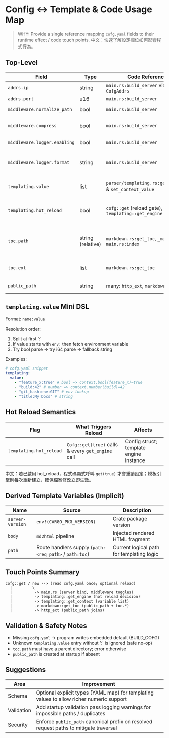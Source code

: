 # Config ↔ Template & Code Usage Map

> WHY: Provide a single reference mapping `cofg.yaml` fields to their runtime effect / code touch
> points. 中文：快速了解設定欄位如何影響程式行為。

## Top-Level

| Field                        | Type              | Code Reference                                           | Effect                                                                     |
| ---------------------------- | ----------------- | -------------------------------------------------------- | -------------------------------------------------------------------------- |
| `addrs.ip`                   | string            | `main.rs:build_server` via `CofgAddrs`                   | Bind listen IP                                                             |
| `addrs.port`                 | u16               | `main.rs:build_server`                                   | Bind listen port                                                           |
| `middleware.normalize_path`  | bool              | `main.rs:build_server`                                   | Conditionally wraps `NormalizePath(Trim)`                                  |
| `middleware.compress`        | bool              | `main.rs:build_server`                                   | Conditionally wraps `Compress` middleware                                  |
| `middleware.logger.enabling` | bool              | `main.rs:build_server`                                   | Enables `middleware::Logger`                                               |
| `middleware.logger.format`   | string            | `main.rs:build_server`                                   | Passed to `Logger::new` (adds custom url replacement)                      |
| `templating.value`           | list<string>      | `parser/templating.rs:get_context` & `set_context_value` | Provides dynamic template variables (`name:value`)                         |
| `templating.hot_reload`      | bool              | `cofg::get` (reload gate), `templating::get_engine`      | Allows disk reload of config / per-request rebuild of template engine      |
| `toc.path`                   | string (relative) | `markdown.rs:get_toc`, `_make_toc`, `main.rs:index`      | Location (within public) for generated TOC HTML target & base dir for scan |
| `toc.ext`                    | list<string>      | `markdown.rs:get_toc`                                    | File extensions considered for TOC entries                                 |
| `public_path`                | string            | many: `http_ext`, `markdown`, `main`                     | Root directory for content lookup                                          |

## `templating.value` Mini DSL

Format: `name:value`

Resolution order:

1. Split at first ':'
2. If value starts with `env:` then fetch environment variable
3. Try bool parse → try i64 parse → fallback string

Examples:

```yaml
# cofg.yaml snippet
templating:
  value:
    - "feature_x:true" # bool => context.bool(feature_x)=true
    - "build:42" # number => context.number(build)=42
    - "git_hash:env:GIT" # env lookup
    - "title:My Docs" # string
```

## Hot Reload Semantics

| Flag                    | What Triggers Reload                              | Affects                                 |
| ----------------------- | ------------------------------------------------- | --------------------------------------- |
| `templating.hot_reload` | `Cofg::get(true)` calls & every `get_engine` call | Config struct; template engine instance |

中文：若已啟用 hot_reload，程式碼顯式呼叫 `get(true)` 才會重讀設定；模板引擎則每次重新建立，確保檔案修改立即生效。

## Derived Template Variables (Implicit)

| Name             | Source                                                 | Description                               |
| ---------------- | ------------------------------------------------------ | ----------------------------------------- |
| `server-version` | `env!(CARGO_PKG_VERSION)`                              | Crate package version                     |
| `body`           | `md2html` pipeline                                     | Injected rendered HTML fragment           |
| `path`           | Route handlers supply (`path:<req path>` / `path:toc`) | Current logical path for templating logic |

## Touch Points Summary

```text
cofg::get / new --> (read cofg.yaml once; optional reload)
  |         \
  |          -> main.rs (server bind, middleware toggles)
  |          -> templating::get_engine (hot reload decision)
  |          -> templating::get_context (variable list)
  |          -> markdown::get_toc (public_path + toc.*)
  |          -> http_ext (public_path joins)
```

## Validation & Safety Notes

- Missing `cofg.yaml` → program writes embedded default (BUILD_COFG)
- Unknown `templating.value` entry without ':' is ignored (safe no-op)
- `toc.path` must have a parent directory; error otherwise
- `public_path` is created at startup if absent

## Suggestions

| Area       | Improvement                                                                              |
| ---------- | ---------------------------------------------------------------------------------------- |
| Schema     | Optional explicit types (YAML map) for templating values to allow richer numeric support |
| Validation | Add startup validation pass logging warnings for impossible paths / duplicates           |
| Security   | Enforce `public_path` canonical prefix on resolved request paths to mitigate traversal   |
